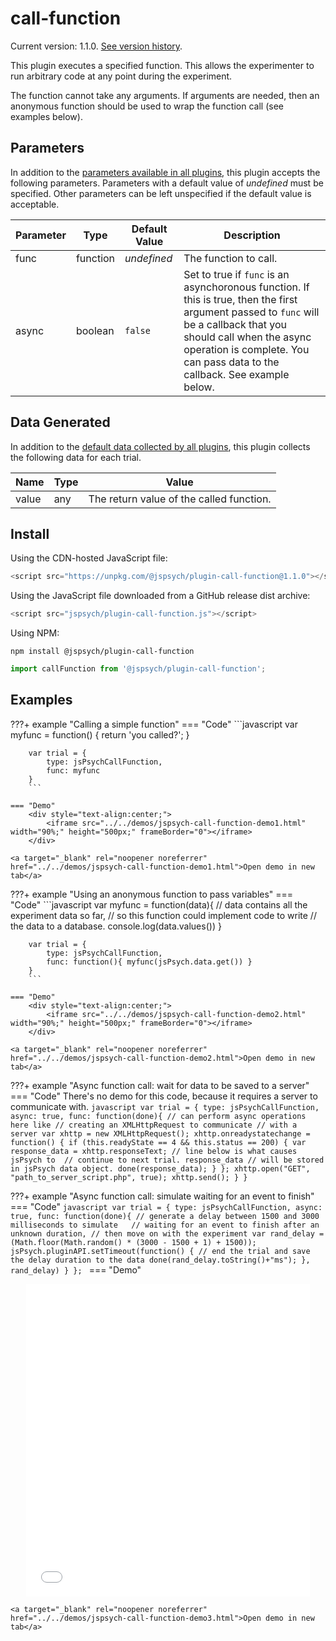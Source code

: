 # call-function

Current version: 1.1.0. [See version history](https://github.com/jspsych/jsPsych/blob/main/packages/plugin-call-function/CHANGELOG.md).

This plugin executes a specified function. This allows the experimenter to run arbitrary code at any point during the experiment.

The function cannot take any arguments. If arguments are needed, then an anonymous function should be used to wrap the function call (see examples below).

## Parameters

In addition to the [parameters available in all plugins](../overview/plugins.md#parameters-available-in-all-plugins), this plugin accepts the following parameters. Parameters with a default value of *undefined* must be specified. Other parameters can be left unspecified if the default value is acceptable.

Parameter | Type | Default Value | Description
----------|------|---------------|------------
func | function | *undefined* | The function to call.
async | boolean | `false` | Set to true if `func` is an asynchoronous function. If this is true, then the first argument passed to `func` will be a callback that you should call when the async operation is complete. You can pass data to the callback. See example below.


## Data Generated

In addition to the [default data collected by all plugins](../overview/plugins.md#data-collected-by-all-plugins), this plugin collects the following data for each trial.

Name | Type | Value
-----|------|------
value | any | The return value of the called function.

## Install

Using the CDN-hosted JavaScript file:

```js
<script src="https://unpkg.com/@jspsych/plugin-call-function@1.1.0"></script>
```

Using the JavaScript file downloaded from a GitHub release dist archive:

```js
<script src="jspsych/plugin-call-function.js"></script>
```

Using NPM:

```
npm install @jspsych/plugin-call-function
```
```js
import callFunction from '@jspsych/plugin-call-function';
```

## Examples

???+ example "Calling a simple function"
    === "Code"
        ```javascript
		var myfunc = function() {
			return 'you called?';
		}

		var trial = {
			type: jsPsychCallFunction,
			func: myfunc
		}
		```

	=== "Demo"
        <div style="text-align:center;">
            <iframe src="../../demos/jspsych-call-function-demo1.html" width="90%;" height="500px;" frameBorder="0"></iframe>
        </div>

    <a target="_blank" rel="noopener noreferrer" href="../../demos/jspsych-call-function-demo1.html">Open demo in new tab</a>
    

???+ example "Using an anonymous function to pass variables"
    === "Code"
        ```javascript
		var myfunc = function(data){
			// data contains all the experiment data so far,
			// so this function could implement code to write
			// the data to a database.
			console.log(data.values())
		}

		var trial = {
			type: jsPsychCallFunction,
			func: function(){ myfunc(jsPsych.data.get()) }
		}
		```

	=== "Demo"
        <div style="text-align:center;">
            <iframe src="../../demos/jspsych-call-function-demo2.html" width="90%;" height="500px;" frameBorder="0"></iframe>
        </div>

    <a target="_blank" rel="noopener noreferrer" href="../../demos/jspsych-call-function-demo2.html">Open demo in new tab</a>

???+ example "Async function call: wait for data to be saved to a server"
	=== "Code"
	There's no demo for this code, because it requires a server to communicate with.
		```javascript
		var trial = {
			type: jsPsychCallFunction,
			async: true,
			func: function(done){
				// can perform async operations here like
				// creating an XMLHttpRequest to communicate
				// with a server
				var xhttp = new XMLHttpRequest();
				xhttp.onreadystatechange = function() {
					if (this.readyState == 4 && this.status == 200) {
						var response_data = xhttp.responseText;
						// line below is what causes jsPsych to 
						// continue to next trial. response_data
						// will be stored in jsPsych data object.
						done(response_data);
					}
				};
				xhttp.open("GET", "path_to_server_script.php", true);
				xhttp.send();
			}
		}
		```

???+ example "Async function call: simulate waiting for an event to finish"
	=== "Code"
        ```javascript
		var trial = {
			type: jsPsychCallFunction,
			async: true,
			func: function(done){
				// generate a delay between 1500 and 3000 milliseconds to simulate  
				// waiting for an event to finish after an unknown duration,
				// then move on with the experiment
				var rand_delay = (Math.floor(Math.random() * (3000 - 1500 + 1) + 1500));
				jsPsych.pluginAPI.setTimeout(function() {
					// end the trial and save the delay duration to the data
					done(rand_delay.toString()+"ms");
				}, rand_delay)
			}
		};
  		```
	=== "Demo"
        <div style="text-align:center;">
            <iframe src="../../demos/jspsych-call-function-demo3.html" width="90%;" height="500px;" frameBorder="0"></iframe>
        </div>

    <a target="_blank" rel="noopener noreferrer" href="../../demos/jspsych-call-function-demo3.html">Open demo in new tab</a>


